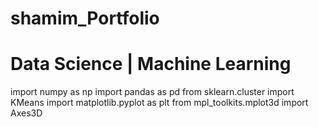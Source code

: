 # shamim_Portfolio
# Data Science | Machine Learning

import numpy as np
import pandas as pd
from sklearn.cluster import KMeans
import matplotlib.pyplot as plt
from mpl_toolkits.mplot3d import Axes3D
